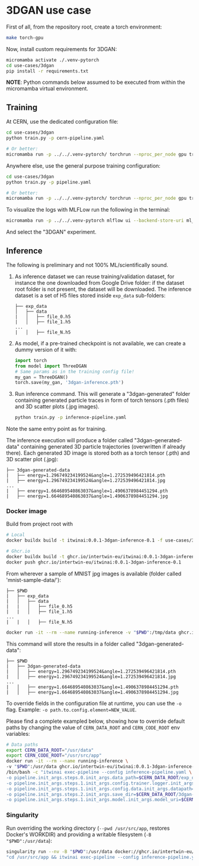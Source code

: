 # 3DGAN use case

First of all, from the repository root, create a torch environment:

```bash
make torch-gpu
```

Now, install custom requirements for 3DGAN:

```bash
micromamba activate ./.venv-pytorch
cd use-cases/3dgan
pip install -r requirements.txt
```

**NOTE**: Python commands below assumed to be executed from within the
micromamba virtual environment.

## Training

At CERN, use the dedicated configuration file:

```bash
cd use-cases/3dgan
python train.py -p cern-pipeline.yaml

# Or better:
micromamba run -p ../../.venv-pytorch/ torchrun --nproc_per_node gpu train.py -p cern-pipeline.yaml
```

Anywhere else, use the general purpose training configuration:

```bash
cd use-cases/3dgan
python train.py -p pipeline.yaml

# Or better:
micromamba run -p ../../.venv-pytorch/ torchrun --nproc_per_node gpu train.py -p pipeline.yaml
```

To visualize the logs with MLFLow run the following in the terminal:

```bash
micromamba run -p ../../.venv-pytorch mlflow ui --backend-store-uri ml_logs/mlflow_logs
```

And select the "3DGAN" experiment.

## Inference

The following is preliminary and not 100% ML/scientifically sound.

1. As inference dataset we can reuse training/validation dataset,
for instance the one downloaded from Google Drive folder: if the
dataset root folder is not present, the dataset will be downloaded.
The inference dataset is a set of H5 files stored inside `exp_data`
sub-folders:

    ```text
    ├── exp_data
    │   ├── data
    |   │   ├── file_0.h5
    |   │   ├── file_1.h5
    ...
    |   │   ├── file_N.h5
    ```

2. As model, if a pre-trained checkpoint is not available,
we can create a dummy version of it with:

    ```python
    import torch
    from model import ThreeDGAN
    # Same params as in the training config file!
    my_gan = ThreeDGAN()
    torch.save(my_gan, '3dgan-inference.pth')
    ```

3. Run inference command. This will generate a "3dgan-generated"
folder containing generated particle traces in form of torch tensors
(.pth files) and 3D scatter plots (.jpg images).

    ```bash
    python train.py -p inference-pipeline.yaml
    ```

Note the same entry point as for training.

The inference execution will produce a folder called
"3dgan-generated-data" containing
generated 3D particle trajectories (overwritten if already
there). Each generated 3D image is stored both as a
torch tensor (.pth) and 3D scatter plot (.jpg):

```text
├── 3dgan-generated-data
|   ├── energy=1.296749234199524&angle=1.272539496421814.pth
|   ├── energy=1.296749234199524&angle=1.272539496421814.jpg
...
|   ├── energy=1.664689540863037&angle=1.4906378984451294.pth
|   ├── energy=1.664689540863037&angle=1.4906378984451294.jpg
```

### Docker image

Build from project root with

```bash
# Local
docker buildx build -t itwinai:0.0.1-3dgan-inference-0.1 -f use-cases/3dgan/Dockerfile.inference .

# Ghcr.io
docker buildx build -t ghcr.io/intertwin-eu/itwinai:0.0.1-3dgan-inference-0.1 -f use-cases/3dgan/Dockerfile.inference .
docker push ghcr.io/intertwin-eu/itwinai:0.0.1-3dgan-inference-0.1
```

From wherever a sample of MNIST jpg images is available
(folder called 'mnist-sample-data/'):

```text
├── $PWD    
|   ├── exp_data
|   │   ├── data
|   |   │   ├── file_0.h5
|   |   │   ├── file_1.h5
...
|   |   │   ├── file_N.h5
```

```bash
docker run -it --rm --name running-inference -v "$PWD":/tmp/data ghcr.io/intertwin-eu/itwinai:0.0.1-3dgan-inference-0.1
```

This command will store the results in a folder called "3dgan-generated-data":

```text
├── $PWD
|   ├── 3dgan-generated-data
|   │   ├── energy=1.296749234199524&angle=1.272539496421814.pth
|   │   ├── energy=1.296749234199524&angle=1.272539496421814.jpg
...
|   │   ├── energy=1.664689540863037&angle=1.4906378984451294.pth
|   │   ├── energy=1.664689540863037&angle=1.4906378984451294.jpg
```

To override fields in the configuration file at runtime, you can use the `-o`
flag. Example: `-o path.to.config.element=NEW_VALUE`.

Please find a complete exampled below, showing how to override default paths
by changing the value of `CERN_DATA_ROOT` and `CERN_CODE_ROOT` env variables:

```bash
# Data paths
export CERN_DATA_ROOT="/usr/data"
export CERN_CODE_ROOT="/usr/src/app"
docker run -it --rm --name running-inference \
-v "$PWD":/usr/data ghcr.io/intertwin-eu/itwinai:0.0.1-3dgan-inference-0.1 \
/bin/bash -c "itwinai exec-pipeline --config inference-pipeline.yaml \
-o pipeline.init_args.steps.0.init_args.data_path=$CERN_DATA_ROOT/exp_data \
-o pipeline.init_args.steps.1.init_args.config.trainer.logger.init_args.save_dir=$CERN_DATA_ROOT/ml_logs/mlflow_logs \
-o pipeline.init_args.steps.1.init_args.config.data.init_args.datapath=$CERN_DATA_ROOT/exp_data/*/*.h5 \
-o pipeline.init_args.steps.2.init_args.save_dir=$CERN_DATA_ROOT/3dgan-generated-data \
-o pipeline.init_args.steps.1.init_args.model.init_args.model_uri=$CERN_CODE_ROOT/3dgan-inference.pth"
```

### Singularity

Run overriding the working directory (`--pwd /usr/src/app`, restores Docker's WORKDIR)
and providing a writable filesystem (`-B "$PWD":/usr/data`):

```bash
singularity run --nv -B "$PWD":/usr/data docker://ghcr.io/intertwin-eu/itwinai:0.0.1-3dgan-inference-0.1 /bin/bash -c \
"cd /usr/src/app && itwinai exec-pipeline --config inference-pipeline.yaml"
```
